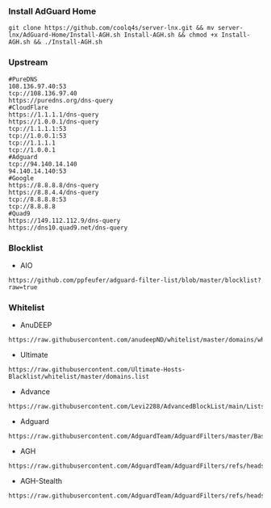 ### Install AdGuard Home

```
git clone https://github.com/coolq4s/server-lnx.git && mv server-lnx/AdGuard-Home/Install-AGH.sh Install-AGH.sh && chmod +x Install-AGH.sh && ./Install-AGH.sh
```
### Upstream

```
#PureDNS
108.136.97.40:53
tcp://108.136.97.40
https://puredns.org/dns-query
#CloudFlare
https://1.1.1.1/dns-query
https://1.0.0.1/dns-query
tcp://1.1.1.1:53
tcp://1.0.0.1:53
tcp://1.1.1.1
tcp://1.0.0.1
#Adguard
tcp://94.140.14.140
94.140.14.140:53
#Google
https://8.8.8.8/dns-query
https://8.8.4.4/dns-query
tcp://8.8.8.8:53
tcp://8.8.8.8
#Quad9
https://149.112.112.9/dns-query
https://dns10.quad9.net/dns-query

```

### Blocklist
- AIO <br>
```
https://github.com/ppfeufer/adguard-filter-list/blob/master/blocklist?raw=true
```

### Whitelist
- AnuDEEP <br>
```
https://raw.githubusercontent.com/anudeepND/whitelist/master/domains/whitelist.txt
```

- Ultimate
```
https://raw.githubusercontent.com/Ultimate-Hosts-Blacklist/whitelist/master/domains.list
```
- Advance
```
https://raw.githubusercontent.com/Levi2288/AdvancedBlockList/main/Lists/whitelist.txt
```
- Adguard
```
https://raw.githubusercontent.com/AdguardTeam/AdguardFilters/master/BaseFilter/sections/allowlist.txt
```
- AGH
```
https://raw.githubusercontent.com/AdguardTeam/AdguardFilters/refs/heads/master/BaseFilter/sections/allowlist.txt
```
- AGH-Stealth
```
https://raw.githubusercontent.com/AdguardTeam/AdguardFilters/refs/heads/master/BaseFilter/sections/allowlist_stealth.txt
```
